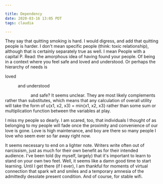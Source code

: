 ```yaml
---

title: Dependency
date: 2020-03-16 13:05 PDT
tags: claudia

---
```


They say that quitting smoking is hard. I would digress, and add that quitting people is harder. I don't mean specific people (think: toxic relationship), although that is certainly separately true as well. I mean People with a capital P. Read: the amorphous idea of having found your people. Of being in a context where you feel safe and loved and understood. Or perhaps the hierarchy of needs is

loved

<span style="display:inline-block; width: 3em;"></span>and understood

<span style="display:inline-block; width: 6em;"></span>and safe? It seems unclear. They are most likely complements rather than substitutes, which means that any calculation of overall utility will take the form of u(x1, x2, x3) = min{x1, x2, x3} rather than some sum or multiplication function between the variables at play. 

I miss my people so dearly. I am scared, too, that individuals I thought of as belonging to my people will fade once the proximity and convenience of our love is gone. Love is high maintenance, and boy are there so many people I love who seem ever so far away right now.

It seems necessary to end on a lighter note. Writers write often out of narcissism, just as much for their own benefit as for their intended audience. I've been told (by myself, largely) that it's important to learn to stand on your own two feet. Well, it seems like a damn good time to start learning. Until I get there (if I ever), I am thankful for moments of virtual connection that spark wit and smiles and a temporary amnesia of the admittedly desolate present condition. And of course, for stable wifi.
